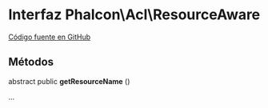 # Interfaz **Phalcon\\Acl\\ResourceAware**

<a href="https://github.com/phalcon/cphalcon/blob/master/phalcon/acl/resourceaware.zep" class="btn btn-default btn-sm">Código fuente en GitHub</a>

## Métodos

abstract public **getResourceName** ()

...